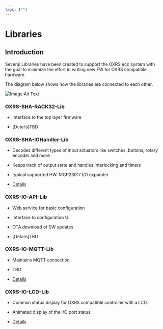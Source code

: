 ```yaml
---
tags: [""]
---
```

# Libraries

## Introduction
Several Libraries have been created to support the OXRS eco system with the goal to minimize the effort in writing new FW for OXRS compatible hardware.

The diagram below shows how the libraries are connected to each other.

![Image Alt Text](/images/OXRS-SW-Structure.jpg)


### OXRS-SHA-RACK32-Lib
- Interface to the top layer firmware

- [Details]TBD

### OXRS-SHA-IOHandler-Lib
- Decodes different types of input actuators like switches, buttons, rotary encoder and more
- Keeps track of output state and handles interlocking and timers
- typical supported HW:  MCP23017 I/O expander

- [Details](/docs/libraries/esp32-io-handler-library.html)


### OXRS-IO-API-Lib
- Web service for basic configuration 
- Interface to configuration UI
- OTA download of SW updates

- [Details]TBD


### OXRS-IO-MQTT-Lib
- Maintains MQTT connection
- TBD

- [Details](/docs/libraries/esp32-mqtt-library.html)


### OXRS-IO-LCD-Lib
- Common status display for OXRS compatible controller with a LCD.
- Animated display of the I/O port status

- [Details](/docs/libraries/esp32-lcd-library.html)


